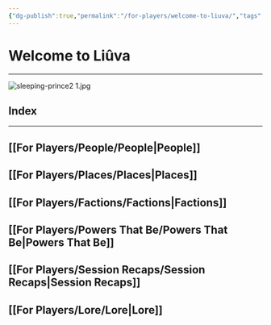 ```yaml
---
{"dg-publish":true,"permalink":"/for-players/welcome-to-liuva/","tags":["gardenEntry"]}
---
```


# Welcome to Liûva
***
![sleeping-prince2 1.jpg](/img/user/sleeping-prince2%201.jpg)
## Index
***
## [[For Players/People/People\|People]]
## [[For Players/Places/Places\|Places]]
## [[For Players/Factions/Factions\|Factions]]
## [[For Players/Powers That Be/Powers That Be\|Powers That Be]]
## [[For Players/Session Recaps/Session Recaps\|Session Recaps]]
## [[For Players/Lore/Lore\|Lore]]
